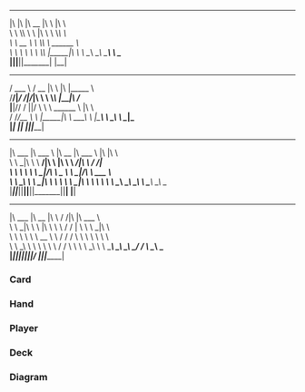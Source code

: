   ___  ___  ________  ___   ___     
 |\  \|\  \|\   __  \|\  \ |\  \    
 \ \  \\\  \ \  \|\  \ \  \\_\  \   
  \ \   __  \ \  \\\  \ \______  \  
   \ \  \ \  \ \  \\\  \|_____|\  \ 
    \ \__\ \__\ \_______\     \ \__\
     \|__|\|__|\|_______|      \|__|
                                    
  _______   _____  ___   ___  ________     
  /  ___  \ / __  \|\  \ |\  \|\_____  \    
 /__/|_/  /|\/_|\  \ \  \\_\  \|____|\ /_   
 |__|//  / ||/ \ \  \ \______  \    \|\  \  
     /  /_/__   \ \  \|_____|\  \  __\_\  \ 
    |\________\  \ \__\     \ \__\|\_______\
     \|_______|   \|__|      \|__|\|_______|
                                                                                                                               
  ________  _______   ________  _______   ___  __       
 |\   ___ \|\  ___ \ |\   __  \|\  ___ \ |\  \|\  \     
 \ \  \_|\ \ \   __/|\ \  \|\  \ \   __/|\ \  \/  /|_   
  \ \  \ \\ \ \  \_|/_\ \   _  _\ \  \_|/_\ \   ___  \  
   \ \  \_\\ \ \  \_|\ \ \  \\  \\ \  \_|\ \ \  \\ \  \ 
    \ \_______\ \_______\ \__\\ _\\ \_______\ \__\\ \__\
     \|_______|\|_______|\|__|\|__|\|_______|\|__| \|__|
                                                
  ________  ________  ___      ___ ___  ________     
 |\   ___ \|\   __  \|\  \    /  /|\  \|\   ___ \    
 \ \  \_|\ \ \  \|\  \ \  \  /  / | \  \ \  \_|\ \   
  \ \  \ \\ \ \   __  \ \  \/  / / \ \  \ \  \ \\ \  
   \ \  \_\\ \ \  \ \  \ \    / /   \ \  \ \  \_\\ \ 
    \ \_______\ \__\ \__\ \__/ /     \ \__\ \_______\
     \|_______|\|__|\|__|\|__|/       \|__|\|_______|


### Card



### Hand



### Player



### Deck



### Diagram



